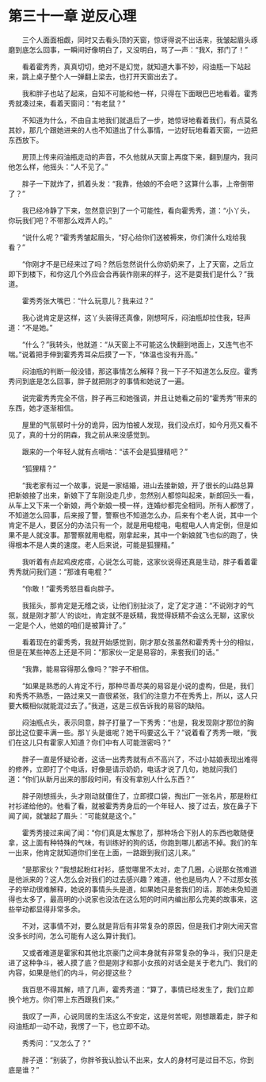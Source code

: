 # 第三十一章 逆反心理


　　三个人面面相觑，同时又去看头顶的天窗，惊讶得说不出话来，我皱起眉头琢磨到底怎么回事，一瞬间好像明白了，又没明白，骂了—声：“我X，邪门了！”

　　看着霍秀秀，真真切切，绝对不是幻觉，就知道大事不妙，闷油瓶一下站起来，跳上桌子整个人一弹翻上梁去，也打开天窗出去了。

　　我和胖子也站了起来，自知不可能和他一样，只得在下面眼巴巴地看着。霍秀秀就凑过来，看着天窗问：“有老鼠？”

　　不知道为什么，不由自主地我们就退后了一步，她惊讶地看着我们，有点莫名其妙，那几个跟她进来的人也不知道出了什么事情，一边好玩地看着天窗，一边把东西放下。

　　房顶上传来闷油瓶走动的声音，不久他就从天窗上再度下来，翻到屋内，我问他怎么样，他摇头：“人不见了。”

　　胖子一下就炸了，抓着头发：“我靠，他娘的不会吧？这算什么事，上帝倒带了？”

　　我已经冷静了下来，忽然意识到了一个可能性，看向霍秀秀，道：“小丫头，你玩我们吧？不带那么戏弄人的。”

　　“说什么呢？”霍秀秀皱起眉头，“好心给你们送被褥来，你们演什么戏给我看？”

　　“你刚才不是已经来过了吗？然后忽然说什么你奶奶来了，上了天窗，之后立即下到楼下，和你这几个外应会合再装作刚来的样子，这不是耍我们是什么？”我道。

　　霍秀秀张大嘴巴：“什么玩意儿？我来过？”

　　我心说肯定是这样，这丫头装得还真像，刚想呵斥，闷油瓶却拉住我，轻声道：“不是她。”

　　“什么？”我转头，他就道：“从天窗上不可能这么快翻到地面上，又连气也不喘。”说着把手伸到霍秀秀耳朵后摸了一下，“体温也没有升高。”

　　闷油瓶的判断一般没错，那这事情怎么解释？我一下子不知道怎么反应。霍秀秀问到底是怎么回事，胖子就把刚才的事情和她说了一遍。

　　说完霍秀秀完全不信，胖子再三和她强调，并且让她看之前的“霍秀秀”带来的东西，她才逐渐相信。

　　屋里的气氛顿时十分的诡异，因为怕被人发现，我们没点灯，如今月亮又看不见了，真的十分的阴森，我之前从来没感觉到。

　　跟来的一个年轻人就有点嘀咕：“该不会是狐狸精吧？”

　　“狐狸精？”

　　“我老家有过一个故事，说是一家结婚，进山去接新娘，开了很长的山路总算把新娘接了出来，新娘下了车刚没走几步，忽然别人都惊叫起来，新郎回头一看，从车上又下来一个新娘，两个新娘一模一样，连婚纱都完全相同。所有人都愣了，不知道怎么回事，后来报了警，警察也不知道怎么办，后来有个老人说，其中一个肯定不是人，要区分的办法只有一个，就是用电棍电，电棍电人人肯定倒，但是如果不是人就没事。那警察就用电棍，刚拿起来，其中一个新娘就飞也似的跑了，快得根本不是人类的速度。老人后来说，可能是狐狸精。”

　　我听着有点起鸡皮疙瘩，心说怎么可能，这家伙说得还真是生动，胖子看着霍秀秀就问我们道：“那谁有电棍？”

　　“你敢！”霍秀秀怒目看向胖子。

　　我摇头，那肯定是无稽之谈，让他们别扯淡了，定了定才道：“不说刚才的气氛，就是刚才那‘人’的谈吐，肯定就不是妖精，我觉得妖精不会这么无聊，这家伙一定是个人，他娘的咱们是被算计了。”

　　看着现在的霍秀秀，我就开始感觉到，刚才那女孩虽然和霍秀秀十分的相似，但是在某些神态上还是不同：“那家伙一定是易容的，来套我们的话。”

　　“我靠，能易容得那么像吗？”胖子不相信。

　　“如果是熟悉的人肯定不行，那种尽善尽美的易容是小说的虚构，但是，我们和秀秀不熟悉，一路过来又一直很紧张，我们的注意力不在秀秀上，所以，这人只要大概相似就能混过去了。”我道，这是三叔告诉我的易容的缺陷。

　　闷油瓶点头，表示同意，胖子打量了一下秀秀：“也是，我发现刚才那位的胸部比这位要丰满一些。那丫头是谁呢？她干吗要这么干？”说着看了秀秀一眼，“我们在这儿只有霍家人知道？你们中有人可能泄密吗？”

　　胖子一直是怀疑论者，这话一出秀秀就有点不高兴了，不过小姑娘表现出难得的修养，立即打了个电话，好像是请示奶奶，电话才说了几句，她就问我们道：“你们从新月出来的那段时间，有没有拿别人什么东西？”

　　胖子刚想摇头，头才刚动就僵住了，立即摸口袋，掏出厂一张名片，那是粉红衬衫递给他的。他看了看，就被霍秀秀身后的一个年轻人、接了过去，放在鼻子下闻了闻，就皱起了眉头：“可能就是这个。”

　　霍秀秀接过来闻了闻：“你们真是太懈怠了，那种场合下别人的东西也敢随便拿，这上面有种特殊的气味，有训练好的狗的话，你跑到哪儿都逃不掉。我们的车一出来，他肯定就知道你们坐在上面，一路跟到我们这儿来。”

　　“是那家伙？”我想起粉红衬衫，感觉哪里不太对，走了几圈，心说那女孩难道是他派来的？这人怎么会对我们的过去感兴趣？难道，他也是局内人？不过那女孩子的举动很难解释，她说的事情头头是道，如果她只是套我们的话，那她未免知道得也太多了，最高明的小说家也没法在这么短的时间内编出那么完美的故事来，这些举动都显得非常多余。

　　不对，这事情不对，要么就是背后有非常复杂的原因，但是我们才刚大闹天宫没多长时间，怎么可能有人这么算计我们。

　　又或者难道是霍家和其他北京豪门之间本身就有非常复杂的争斗，我们只是走进了这种争斗，被人摸了底？但是刚才和那小女孩的对话全是关于老九门、我们的内容，如果是他们的内斗，何必提这些？

　　我百思不得其解，啧了几声，霍秀秀道：“算了，事情已经发生了，我们立即换个地方。你们带上东西跟我们来。”

　　我叹了一声，心说同居的生活这么不安定，这是何苦呢，刚想跟着走，胖子和闷油瓶却一动不动，我愣了一下，也立即不动。

　　秀秀问：“又怎么了？”

　　胖子道：“别装了，你胖爷我认脸认不出来，女人的身材可是过目不忘，你到底是谁？”

